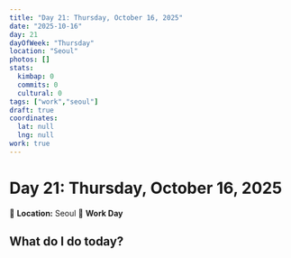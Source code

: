 ```yaml
---
title: "Day 21: Thursday, October 16, 2025"
date: "2025-10-16"
day: 21
dayOfWeek: "Thursday"
location: "Seoul"
photos: []
stats:
  kimbap: 0
  commits: 0
  cultural: 0
tags: ["work","seoul"]
draft: true
coordinates:
  lat: null
  lng: null
work: true
---
```

# Day 21: Thursday, October 16, 2025

📍 **Location:** Seoul
💼 **Work Day**

## What do I do today?



